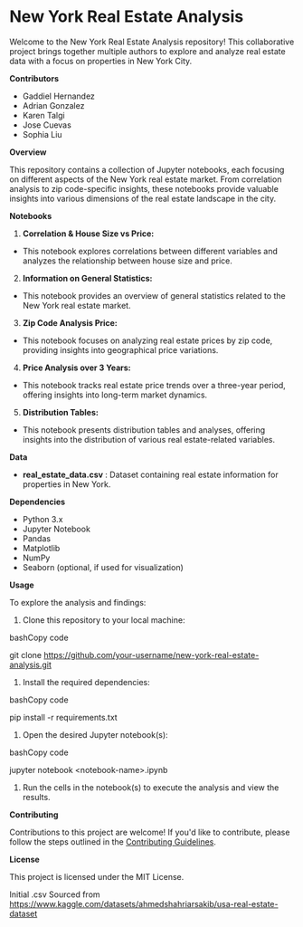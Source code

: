 # **New York Real Estate Analysis**

Welcome to the New York Real Estate Analysis repository! This collaborative project brings together multiple authors to explore and analyze real estate data with a focus on properties in New York City.

**Contributors**

- Gaddiel Hernandez
- Adrian Gonzalez
- Karen Talgi
- Jose Cuevas
- Sophia Liu

**Overview**

This repository contains a collection of Jupyter notebooks, each focusing on different aspects of the New York real estate market. From correlation analysis to zip code-specific insights, these notebooks provide valuable insights into various dimensions of the real estate landscape in the city.

**Notebooks**

1. **Correlation & House Size vs Price:**
  - This notebook explores correlations between different variables and analyzes the relationship between house size and price.
2. **Information on General Statistics:**
  - This notebook provides an overview of general statistics related to the New York real estate market.
3. **Zip Code Analysis Price:**
  - This notebook focuses on analyzing real estate prices by zip code, providing insights into geographical price variations.
4. **Price Analysis over 3 Years:**
  - This notebook tracks real estate price trends over a three-year period, offering insights into long-term market dynamics.
5. **Distribution Tables:**
  - This notebook presents distribution tables and analyses, offering insights into the distribution of various real estate-related variables.

**Data**

- **real\_estate\_data.csv** : Dataset containing real estate information for properties in New York.

**Dependencies**

- Python 3.x
- Jupyter Notebook
- Pandas
- Matplotlib
- NumPy
- Seaborn (optional, if used for visualization)

**Usage**

To explore the analysis and findings:

1. Clone this repository to your local machine:

bashCopy code

git clone https://github.com/your-username/new-york-real-estate-analysis.git

1. Install the required dependencies:

bashCopy code

pip install -r requirements.txt

1. Open the desired Jupyter notebook(s):

bashCopy code

jupyter notebook \<notebook-name\>.ipynb

1. Run the cells in the notebook(s) to execute the analysis and view the results.

**Contributing**

Contributions to this project are welcome! If you'd like to contribute, please follow the steps outlined in the [Contributing Guidelines](https://chat.openai.com/c/CONTRIBUTING.md).

**License**

This project is licensed under the MIT License.

Initial .csv Sourced from https://www.kaggle.com/datasets/ahmedshahriarsakib/usa-real-estate-dataset



